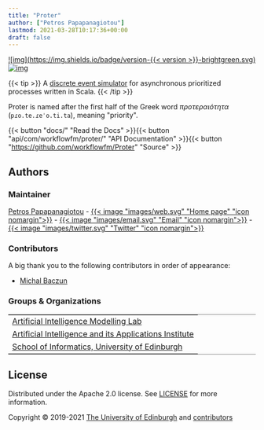 ```yaml
---
title: "Proter"
author: ["Petros Papapanagiotou"]
lastmod: 2021-03-28T10:17:36+00:00
draft: false
---
```


[![img](https://img.shields.io/badge/version-{{< version >}}-brightgreen.svg)](../../releases/latest)
[![img](https://img.shields.io/badge/license-Apache%202.0-yellowgreen.svg)](https://opensource.org/licenses/Apache-2.0)

{{< tip >}}
A [discrete event simulator](https://en.wikipedia.org/wiki/Discrete-event_simulation) for asynchronous prioritized processes written in Scala.
{{< /tip >}}


Proter is named after the first half of the Greek word *προτεραιότητα* (`pɾo.te.ɾeˈo.ti.ta`), meaning "priority".


{{< button "docs/" "Read the Docs" >}}{{< button "api/com/workflowfm/proter/" "API Documentation" >}}{{< button "https://github.com/workflowfm/Proter" "Source" >}}


<a id="authors"></a>

## Authors

### Maintainer

[Petros Papapanagiotou](https://github.com/PetrosPapapa) - [{{< image "images/web.svg" "Home page" "icon nomargin">}}](https://homepages.inf.ed.ac.uk/ppapapan/) - [{{< image "images/email.svg" "Email" "icon nomargin">}}](mailto:petros@workflowfm.com?subject=Proter) - [{{< image "images/twitter.svg" "Twitter" "icon nomargin">}}](https://twitter.com/petrospapapa)

### Contributors

A big thank you to the following contributors in order of appearance:

-   [Michal Baczun](https://github.com/MBaczun)


### Groups & Organizations


<table border="2" cellspacing="0" cellpadding="6" rules="groups" frame="hsides">
<tbody>
<tr>
<td class="org-left"><a href="https://aiml.inf.ed.ac.uk/">Artificial Intelligence Modelling Lab</a></td>
</tr>


<tr>
<td class="org-left"><a href="https://web.inf.ed.ac.uk/aiai">Artificial Intelligence and its Applications Institute</a></td>
</tr>


<tr>
<td class="org-left"><a href="https://www.ed.ac.uk/informatics/">School of Informatics, University of Edinburgh</a></td>
</tr>
</tbody>
</table>


## License

Distributed under the Apache 2.0 license. See [LICENSE](https://github.com/workflowfm/Proter/blob/master/LICENSE) for more information.

Copyright &copy; 2019-2021 [The University of Edinburgh](https://www.ed.ac.uk/) and [contributors](#authors)

